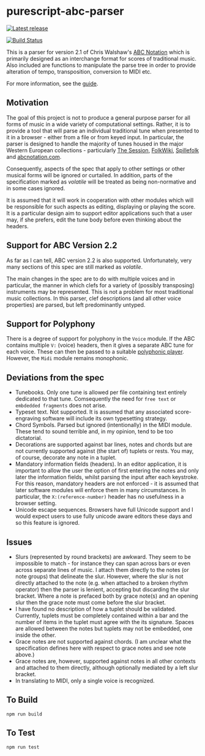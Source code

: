 purescript-abc-parser
=====================

[![Latest release](http://img.shields.io/github/release/newlandsvalley/purescript-abc-parser.svg)](https://github.com/newlandsvalley/purescript-abc-parser/releases)

[![Build Status](https://github.com/newlandsvalley/purescript-abc-parser/workflows/CI/badge.svg)](https://github.com/newlandsvalley/purescript-abc-parser/actions)


This is a parser for version 2.1 of Chris Walshaw's [ABC Notation](http://abcnotation.com/) which is primarily designed as an interchange format for scores of traditional music.  Also included are functions to manipulate the parse tree in order to provide alteration of tempo, transposition, conversion to MIDI etc.

For more information, see the [guide](https://github.com/newlandsvalley/purescript-abc-parser/blob/master/docs/GUIDE.md).

Motivation
----------

The goal of this project is not to produce a general purpose parser for all forms of music in a wide variety of computational settings.  Rather, it is to provide a tool that will parse an individual traditional tune when presented to it in a browser - either from a file or from keyed input. In particular, the parser is designed to handle the majority of tunes housed in the major Western European collections - particularly [The Session](https://thesession.org/), [FolkWiki](http://www.folkwiki.se/), [Spillefolk](https://spillefolk.dk/nodesamlingen/) and [abcnotation.com](http://abcnotation.com/).

 Consequently, aspects of the spec that apply to other settings or other musical forms will be ignored or curtailed.  In addition, parts of the specification marked as _volatile_ will be treated as being non-normative and in some cases ignored. 

It is assumed that it will work in cooperation with other modules which will be responsible for such aspects as editing, displaying or playing the score. It is a particular design aim to support editor applications such that a user may, if she prefers, edit the tune body before even thinking about the headers. 

Support for ABC Version 2.2
---------------------------

As far as I can tell, ABC version 2.2 is also supported. Unfortunately, very many sections of this spec are still marked as _volatile_.

The main changes in the spec are to do with multiple voices and in particular, the manner in which clefs for a variety of (possibly transposing) instruments may be represented. This is not a problem for most traditional music collections.  In this parser, clef descriptions (and all other voice properties) are parsed, but left predominantly untyped.

Support for Polyphony
---------------------

There is a degree of support for polyphony in the ```Voice``` module.  If the ABC contains multiple ```V:``` (voice) headers, then it gives a separate ABC tune for each voice.  These can then be passed to a suitable [polyphonic player](https://github.com/newlandsvalley/purescript-school-of-music/tree/master/polyphonic-player). However, the ```Midi``` module remains monophonic.

Deviations from the spec
------------------------

  * Tunebooks.  Only one tune is allowed per file containing text entirely dedicated to that tune. Comsequently the need for ```free text``` or ```embdedded fragments``` does not arise.
  * Typeset text.  Not supported.  It is assumed that any associated score-engraving software will include its own typesetting strategy.
  * Chord Symbols.  Parsed but ignored (intentionally) in the MIDI module.  These tend to sound terrible and, in my opinion, tend to be too dictatorial.
  * Decorations are supported against bar lines, notes and chords but are not currently supported against (the start of) tuplets or rests. You may, of course, decorate any note in a tuplet.
  * Mandatory information fields (headers).  In an editor application, it is important to allow the user the option of first entering the notes and only later the information fields, whilst parsing the input after each keystroke.  For this reason, mandatory headers are not enforced - it is assumed that later software modules will enforce them in many circumstances.  In particular, the ```X:(reference-number)``` header has no usefulness in a browser setting.
  * Unicode escape sequences.  Browsers have full Unicode support and I would expect users to use fully unicode aware editors these days and so this feature is ignored.
  

Issues
------

* Slurs (represented by round brackets) are awkward. They seem to be impossible to match - for instance they can span across bars or even across separate lines of music.  I attach them directly to the notes (or note groups) that delineate the slur. However, where the slur is not directly attached to the note (e.g. when attached to a broken rhythm operator) then the parser is lenient, accepting but discarding the slur bracket. Where a note is prefaced both by grace note(s) and an opening slur then the grace note must come before the slur bracket.
* I have found no description of how a tuplet should be validated. Currently, tuplets must be completely contained within a bar and the number of items in the tuplet must agree with the its signature.  Spaces are allowed between the notes but tuplets may not be embedded, one inside the other.
* Grace notes are not supported against chords.  (I am unclear what the specification defines here with respect to grace notes and see note above.)
* Grace notes are, however, supported against notes in all other contexts and attached to them directly, although optionally mediated by a left slur bracket. 
* In translating to MIDI, only a single voice is recognized.

To Build
--------

    npm run build 

To Test
-------

    npm run test

